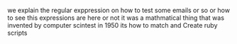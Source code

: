  we explain the regular exppression on how to test some emails or so or how to see this expressions are here or not it was a mathmatical thing that was invented by computer scintest in 1950      its how to match and Create ruby scripts 

